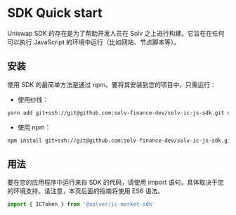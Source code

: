 # SDK Quick start

Uniswap SDK 的存在是为了帮助开发人员在 Solv 之上进行构建。它旨在在任何可以执行 JavaScript 的环境中运行（比如网站、节点脚本等）。

## 安装

使用 SDK 的最简单方法是通过 npm。要将其安装到您的项目中，只需运行：

- 使用纱线： 

```bash
yarn add git+ssh://git@github.com:solv-finance-dev/solv-ic-js-sdk.git ethers bignumber.js -S
```

- 使用 npm： 

```bash
npm install git+ssh://git@github.com:solv-finance-dev/solv-ic-js-sdk.git ethers bignumber.js -S
```

## 用法

要在您的应用程序中运行来自 SDK 的代码，请使用 import 语句，具体取决于您的环境支持。请注意，本页后面的指南将使用 ES6 语法。

```typescript
import { ICToken } from '@solver/ic-market-sdk'
```

